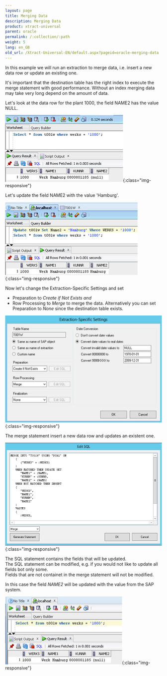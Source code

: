 ```yaml
---
layout: page
title: Merging Data
description: Merging Data
product: xtract-universal
parent: oracle
permalink: /:collection/:path
weight: 5
lang: en_GB
old_url: /Xtract-Universal-EN/default.aspx?pageid=oracle-merging-data
---
```


In this example we will run an extraction to merge data, i.e. insert a new data row or update an existing one. 

It's important that the destination table has the right index to execute the merge statement with good performance.
Without an index merging data may take very long depend on the amount of data.  

Let's look at the data row for the plant 1000, the field NAME2 has the value NULL.

![Oracle-SQL-Select-Before-Merge](/img/content/Oracle-SQL-Select-Before-Merge.jpg){:class="img-responsive"}

Let's update the field NAME2 with the value 'Hamburg'.

![Oracle-Update-Merge-Example-Data](/img/content/Oracle-Update-Merge-Example-Data.jpg){:class="img-responsive"}

Now let's change the Extraction-Specific Settings and set 
- Preparation to *Create if Not Exists and* 
- Row Processing to *Merge*
to merge the data. 
Alternatively you can set Preparation to *None* since the destination table exists. 

![Oracle-Extraction-Specific-Settings-Merge-T001w](/img/content/Oracle-Extraction-Specific-Settings-Merge-T001w.jpg){:class="img-responsive"}

The merge statement insert a new data row and updates an existent one. 

![Oracle-Merge-SQL-Statement](/img/content/Oracle-Merge-SQL-Statement.jpg){:class="img-responsive"}

The SQL statement contains the fields that will be updated. <br>
The SQL statement can be modified, e.g. if you would not like to update all fields bot only some.<br>
Fields that are not containet in the merge statement will not be modified.

In this case the field *NAME2* will be updated with the value from the SAP system.

![Oracle-SQL-Select-After-Merge](/img/content/Oracle-SQL-Select-After-Merge.jpg){:class="img-responsive"}

